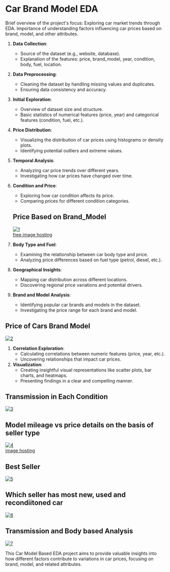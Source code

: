 # Car Brand Model EDA

Brief overview of the project's focus: Exploring car market trends through EDA.
Importance of understanding factors influencing car prices based on brand, model, and other attributes.

1. **Data Collection**:
    - Source of the dataset (e.g., website, database).
    - Explanation of the features: price, brand_model, year, condition, body, fuel, location.
2. **Data Preprocessing**:
    - Cleaning the dataset by handling missing values and duplicates.
    - Ensuring data consistency and accuracy.
3. **Initial Exploration**:
    - Overview of dataset size and structure.
    - Basic statistics of numerical features (price, year) and categorical features (condition, fuel, etc.).
4. **Price Distribution**:
    - Visualizing the distribution of car prices using histograms or density plots.
    - Identifying potential outliers and extreme values.
5. **Temporal Analysis**:
    - Analyzing car price trends over different years.
    - Investigating how car prices have changed over time.
6. **Condition and Price**:
    - Exploring how car condition affects its price.
    - Comparing prices for different condition categories.
    
    ## Price Based on Brand_Model
    
    <a href="https://ibb.co/T8H9Lvf"><img src="https://i.ibb.co/3N0gzr3/1.png" alt="1" border="0"></a><br /><a target='_blank' href='https://imgbb.com/'>free image hosting</a><br />
    

1. **Body Type and Fuel**:
    - Examining the relationship between car body type and price.
    - Analyzing price differences based on fuel type (petrol, diesel, etc.).
2. **Geographical Insights**:
    - Mapping car distribution across different locations.
    - Discovering regional price variations and potential drivers.
3. **Brand and Model Analysis**:
    - Identifying popular car brands and models in the dataset.
    - Investigating the price range for each brand and model.

## **Price of Cars Brand Model**

<a href="https://ibb.co/Gth79xV"><img src="https://i.ibb.co/KL16D09/2.png" alt="2" border="0"></a>

1. **Correlation Exploration**:
    - Calculating correlations between numeric features (price, year, etc.).
    - Uncovering relationships that impact car prices.
2. **Visualization**:
    - Creating insightful visual representations like scatter plots, bar charts, and heatmaps.
    - Presenting findings in a clear and compelling manner.

## Transmission in Each Condition

<a href="https://ibb.co/wCZQvf9"><img src="https://i.ibb.co/FJkYPFS/3.png" alt="3" border="0"></a>

## Model mileage vs price details on the basis of seller type

<a href="https://ibb.co/pK7WTXP"><img src="https://i.ibb.co/yk9hCsR/4.png" alt="4" border="0"></a><br /><a target='_blank' href='https://imgbb.com/'>image hosting</a><br />

## Best Seller

<a href="https://ibb.co/xMTh3Ty"><img src="https://i.ibb.co/JzJnCJN/5.png" alt="5" border="0"></a>

## **Which seller has most new, used and recondiitoned car**

<a href="https://ibb.co/whyYxkw"><img src="https://i.ibb.co/N2x7Hvm/6.png" alt="6" border="0"></a>

## **Transmission and Body based Analysis**

<a href="https://ibb.co/tcj9Q6M"><img src="https://i.ibb.co/ZK40Gr6/7.png" alt="7" border="0"></a>

This Car Model Based EDA project aims to provide valuable insights into how different factors contribute to variations in car prices, focusing on brand, model, and related attributes.
